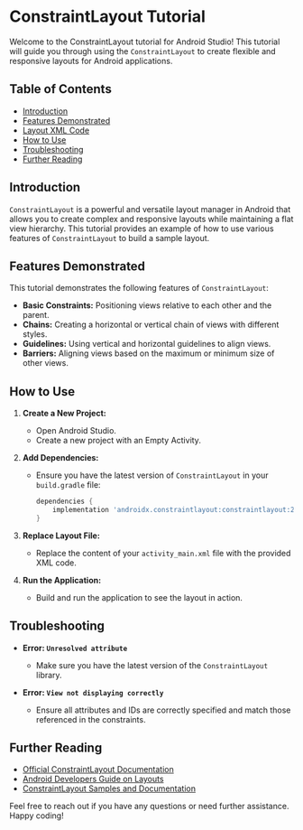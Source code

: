 
# ConstraintLayout Tutorial

Welcome to the ConstraintLayout tutorial for Android Studio! This tutorial will guide you through using the `ConstraintLayout` to create flexible and responsive layouts for Android applications.

## Table of Contents

- [Introduction](#introduction)
- [Features Demonstrated](#features-demonstrated)
- [Layout XML Code](#layout-xml-code)
- [How to Use](#how-to-use)
- [Troubleshooting](#troubleshooting)
- [Further Reading](#further-reading)

## Introduction

`ConstraintLayout` is a powerful and versatile layout manager in Android that allows you to create complex and responsive layouts while maintaining a flat view hierarchy. This tutorial provides an example of how to use various features of `ConstraintLayout` to build a sample layout.

## Features Demonstrated

This tutorial demonstrates the following features of `ConstraintLayout`:

- **Basic Constraints:** Positioning views relative to each other and the parent.
- **Chains:** Creating a horizontal or vertical chain of views with different styles.
- **Guidelines:** Using vertical and horizontal guidelines to align views.
- **Barriers:** Aligning views based on the maximum or minimum size of other views.


## How to Use

1. **Create a New Project:**
   - Open Android Studio.
   - Create a new project with an Empty Activity.

2. **Add Dependencies:**
   - Ensure you have the latest version of `ConstraintLayout` in your `build.gradle` file:
     ```gradle
     dependencies {
         implementation 'androidx.constraintlayout:constraintlayout:2.1.4'
     }
     ```

3. **Replace Layout File:**
   - Replace the content of your `activity_main.xml` file with the provided XML code.

4. **Run the Application:**
   - Build and run the application to see the layout in action.

## Troubleshooting

- **Error: `Unresolved attribute`**
  - Make sure you have the latest version of the `ConstraintLayout` library.

- **Error: `View not displaying correctly`**
  - Ensure all attributes and IDs are correctly specified and match those referenced in the constraints.

## Further Reading

- [Official ConstraintLayout Documentation](https://developer.android.com/reference/androidx/constraintlayout/widget/ConstraintLayout)
- [Android Developers Guide on Layouts](https://developer.android.com/guide/topics/ui/declaring-layout)
- [ConstraintLayout Samples and Documentation](https://developer.android.com/training/constraint-layout)

Feel free to reach out if you have any questions or need further assistance. Happy coding!
